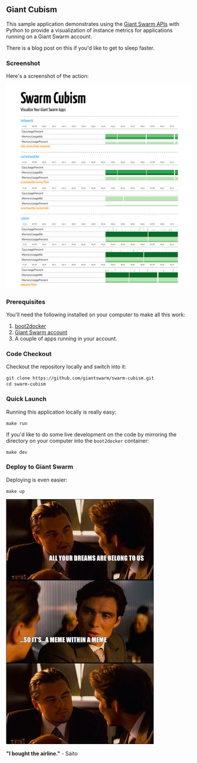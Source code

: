 ## Giant Cubism
This sample application demonstrates using the [Giant Swarm APIs](https://docs.giantswarm.io/reference/api) with Python to provide a visualization of instance metrics for applications running on a Giant Swarm account.

There is a blog post on this if you'd like to get to sleep faster.

### Screenshot
Here's a screenshot of the action:

![action](https://raw.githubusercontent.com/giantswarm/swarm-cubism/master/static/img/screenshot.png)

### Prerequisites
You'll need the following installed on your computer to make all this work:

1. [boot2docker](https://github.com/giantswarm/boot2docker#getting-boot2docker-going-on-os-x)
1. [Giant Swarm account](https://giantswarm.io/request-invite/)
1. A couple of apps running in your account.

### Code Checkout
Checkout the repository locally and switch into it:

    git clone https://github.com/giantswarm/swarm-cubism.git
    cd swarm-cubism


### Quick Launch
Running this application locally is really easy:

    make run

If you'd like to do some live development on the code by mirroring the directory on your computer into the `boot2docker` container:

    make dev

### Deploy to Giant Swarm
Deploying is even easier:

    make up

![meme within a meme](https://github.com/giantswarm/swarm-cubism/blob/master/static/img/meme.jpg)

**"I bought the airline."** - Saito
